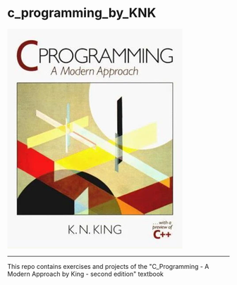 # c_programming_by_KNK

![](images/c_king.png)

---

This repo contains exercises and projects of the "C_Programming - A Modern Approach by King - second edition" textbook
